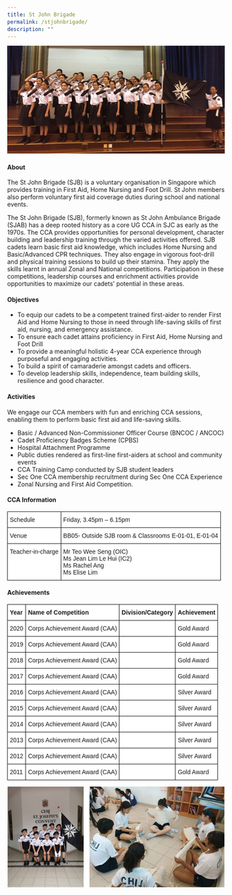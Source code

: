 ```yaml
---
title: St John Brigade
permalink: /stjohnbrigade/
description: ""
---
```




![](/images/CCA/Uniformed%20Groups/St%20John%20Brigade/S1.jpg)

#### **About**


The St John Brigade (SJB) is a voluntary organisation in Singapore which provides training in First Aid, Home Nursing and Foot Drill. St John members also perform voluntary first aid coverage duties during school and national events.

  

The St John Brigade (SJB), formerly known as St John Ambulance Brigade (SJAB) has a deep rooted history as a core UG CCA in SJC as early as the 1970s. The CCA provides opportunities for personal development, character building and leadership training through the varied activities offered. SJB cadets learn basic first aid knowledge, which includes Home Nursing and Basic/Advanced CPR techniques. They also engage in vigorous foot-drill and physical training sessions to build up their stamina. They apply the skills learnt in annual Zonal and National competitions. Participation in these competitions, leadership courses and enrichment activities provide opportunities to maximize our cadets’ potential in these areas.

#### **Objectives**


*   To equip our cadets to be a competent trained first-aider to render First Aid and Home Nursing to those in need through life-saving skills of first aid, nursing, and emergency assistance.
*   To ensure each cadet attains proficiency in First Aid, Home Nursing and Foot Drill
*   To provide a meaningful holistic 4-year CCA experience through purposeful and engaging activities.
*   To build a spirit of camaraderie amongst cadets and officers.
*   To develop leadership skills, independence, team building skills, resilience and good character.

#### **Activities**


We engage our CCA members with fun and enriching CCA sessions, enabling them to perform basic first aid and life-saving skills.

*   Basic / Advanced Non-Commissioner Officer Course (BNCOC / ANCOC)
*   Cadet Proficiency Badges Scheme (CPBS)
*   Hospital Attachment Programme
*   Public duties rendered as first-line first-aiders at school and community events
*   CCA Training Camp conducted by SJB student leaders
*   Sec One CCA membership recruitment during Sec One CCA Experience
*   Zonal Nursing and First Aid Competition.

#### **CCA Information**


<style type="text/css">
.tg  {border-collapse:collapse;border-spacing:0;}
.tg td{border-color:black;border-style:solid;border-width:1px;font-family:Arial, sans-serif;font-size:14px;
  overflow:hidden;padding:10px 5px;word-break:normal;}
.tg th{border-color:black;border-style:solid;border-width:1px;font-family:Arial, sans-serif;font-size:14px;
  font-weight:normal;overflow:hidden;padding:10px 5px;word-break:normal;}
.tg .tg-ktyi{background-color:#FFF;text-align:left;vertical-align:top}
</style>
<table class="tg">
<thead>
  <tr>
    <th class="tg-ktyi">Schedule</th>
    <th class="tg-ktyi">Friday, 3.45pm – 6.15pm</th>
  </tr>
</thead>
<tbody>
  <tr>
    <td class="tg-ktyi"><span style="background-color:initial">Venue</span><br></td>
    <td class="tg-ktyi">BB05- Outside SJB room &amp; Classrooms E-01-01, E-01-04</td>
  </tr>
  <tr>
    <td class="tg-ktyi">Teacher-in-charge</td>
    <td class="tg-ktyi">Mr Teo Wee Seng (OIC)<br>Ms Jean Lim Le Hui (IC2)<br>Ms Rachel Ang<br>Ms Elise Lim</td>
  </tr>
</tbody>
</table>

#### **Achievements**


<style type="text/css">
.tg  {border-collapse:collapse;border-spacing:0;}
.tg td{border-color:black;border-style:solid;border-width:1px;font-family:Arial, sans-serif;font-size:14px;
  overflow:hidden;padding:10px 5px;word-break:normal;}
.tg th{border-color:black;border-style:solid;border-width:1px;font-family:Arial, sans-serif;font-size:14px;
  font-weight:normal;overflow:hidden;padding:10px 5px;word-break:normal;}
.tg .tg-dgl5{background-color:#FFF;font-weight:bold;text-align:left;vertical-align:top}
.tg .tg-zr06{background-color:#FFF;text-align:left;vertical-align:middle}
.tg .tg-ktyi{background-color:#FFF;text-align:left;vertical-align:top}
</style>
<table class="tg">
<thead>
  <tr>
    <th class="tg-dgl5">Year<br></th>
    <th class="tg-dgl5">Name of Competition<br></th>
    <th class="tg-dgl5">Division/Category<br></th>
    <th class="tg-dgl5">Achievement<br></th>
  </tr>
</thead>
<tbody>
  <tr>
    <td class="tg-zr06">2020<br></td>
    <td class="tg-zr06">Corps Achievement Award (CAA)<br></td>
    <td class="tg-ktyi"></td>
    <td class="tg-ktyi">Gold Award<br></td>
  </tr>
  <tr>
    <td class="tg-zr06">2019<br></td>
    <td class="tg-zr06">Corps Achievement Award (CAA)<br></td>
    <td class="tg-ktyi"></td>
    <td class="tg-ktyi">Gold Award<br></td>
  </tr>
  <tr>
    <td class="tg-zr06">2018<br></td>
    <td class="tg-zr06">Corps Achievement Award (CAA)<br></td>
    <td class="tg-ktyi"></td>
    <td class="tg-ktyi">Gold Award<br></td>
  </tr>
  <tr>
    <td class="tg-zr06">2017<br></td>
    <td class="tg-zr06">Corps Achievement Award (CAA)<br></td>
    <td class="tg-ktyi"></td>
    <td class="tg-ktyi">Gold Award<br></td>
  </tr>
  <tr>
    <td class="tg-zr06">2016<br></td>
    <td class="tg-zr06">Corps Achievement Award (CAA)<br></td>
    <td class="tg-ktyi"></td>
    <td class="tg-zr06">Silver Award<br></td>
  </tr>
  <tr>
    <td class="tg-zr06">2015<br></td>
    <td class="tg-zr06">Corps Achievement Award (CAA)<br></td>
    <td class="tg-ktyi"></td>
    <td class="tg-zr06">Silver Award<br></td>
  </tr>
  <tr>
    <td class="tg-zr06">2014<br></td>
    <td class="tg-zr06">Corps Achievement Award (CAA)<br></td>
    <td class="tg-ktyi"></td>
    <td class="tg-zr06">Silver Award<br></td>
  </tr>
  <tr>
    <td class="tg-zr06">2013<br></td>
    <td class="tg-zr06">Corps Achievement Award (CAA)<br></td>
    <td class="tg-ktyi"></td>
    <td class="tg-zr06">Silver Award<br></td>
  </tr>
  <tr>
    <td class="tg-zr06">2012<br></td>
    <td class="tg-zr06">Corps Achievement Award (CAA)<br></td>
    <td class="tg-ktyi"></td>
    <td class="tg-zr06">Silver Award<br></td>
  </tr>
  <tr>
    <td class="tg-zr06">2011<br></td>
    <td class="tg-zr06">Corps Achievement Award (CAA)<br></td>
    <td class="tg-ktyi"></td>
    <td class="tg-ktyi">Gold Award</td>
  </tr>
</tbody>
</table>

![](/images/CCA/Uniformed%20Groups/St%20John%20Brigade/S2.png)
